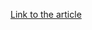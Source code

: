 [Link to the article](https://kroll.com/en/insights/publications/cyber/threat-actors-google-ads-deploy-vidar-stealer)
